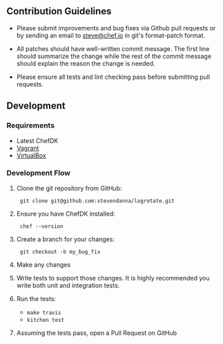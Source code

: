 ## Contribution Guidelines

- Please submit improvements and bug fixes via Github pull requests or
  by sending an email to steve@chef.io in git's format-patch
  format.

- All patches should have well-written commit message.  The first line
  should summarize the change while the rest of the commit message
  should explain the reason the change is needed.

- Please ensure all tests and lint checking pass before submitting
  pull requests.

## Development

### Requirements

- Latest ChefDK
- [Vagrant](https://vagrantup.com)
- [VirtualBox](https://virtualbox.org)

### Development Flow

1. Clone the git repository from GitHub:

        git clone git@github.com:stevendanna/logrotate.git

2. Ensure you have ChefDK installed:

        chef --version

3. Create a branch for your changes:

        git checkout -b my_bug_fix

4. Make any changes

5. Write tests to support those changes. It is highly recommended you
   write both unit and integration tests.

6. Run the tests:
    - `make travis`
    - `kitchen test`

7. Assuming the tests pass, open a Pull Request on GitHub
